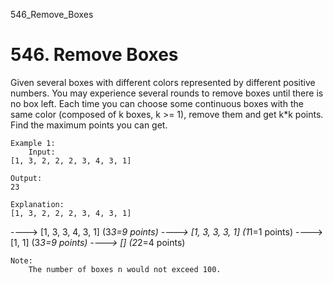 546_Remove_Boxes
# 546. Remove Boxes

Given several boxes with different colors represented by different positive numbers. 
        You may experience several rounds to remove boxes until there is no box left. Each time you
        can choose some continuous boxes with the same color (composed of k boxes, k >= 1), remove
        them and get k*k points.
        Find the maximum points you can get.
    

    Example 1:
        Input:
    [1, 3, 2, 2, 2, 3, 4, 3, 1]

    Output:
    23

    Explanation:
    [1, 3, 2, 2, 2, 3, 4, 3, 1]
----> [1, 3, 3, 4, 3, 1] (3*3=9 points)
----> [1, 3, 3, 3, 1] (1*1=1 points)
----> [1, 1] (3*3=9 points)
----> [] (2*2=4 points)

    

    Note:
        The number of boxes n would not exceed 100.